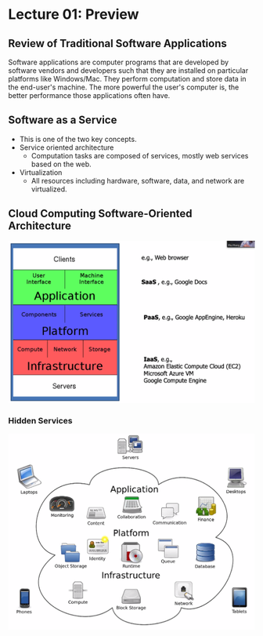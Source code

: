 # Lecture 01: Preview

## Review of Traditional Software Applications

Software applications are computer programs that are developed by software vendors and developers such that they are installed on particular platforms like Windows/Mac. They perform computation and store data in the end-user's machine. The more powerful the user's computer is, the better performance those applications often have.

## Software as a Service

* This is one of the two key concepts.
* Service oriented architecture
  * Computation tasks are composed of services, mostly web services based on the web.
* Virtualization
  * All resources including hardware, software, data, and network are virtualized.

## Cloud Computing Software-Oriented Architecture

![Cloud Architecture](../../.gitbook/assets/image%20%28459%29.png)

### Hidden Services

![](../../.gitbook/assets/image%20%28457%29.png)



